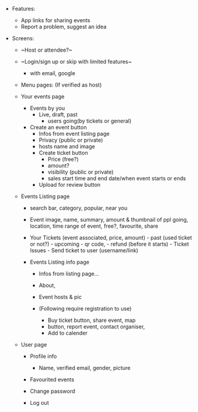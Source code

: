 - Features:
    - App links for sharing events
    - Report a problem, suggest an idea

- Screens:
    - ~Host or attendee?~
    - ~Login/sign up or skip with limited features~
        - with email, google
    - Menu pages:
    (If verified as host)
    - Your events page
        - Events by you
            - Live, draft, past
                - users going(by tickets or general)
        - Create an event button
            - Infos from event listing page
            - Privacy (public or private)
            - hosts name and image
            - Create ticket button
                - Price (free?)
                - amount?
                - visibility (public or private)
                - sales start time and end date/when
                event starts or ends
            - Upload for review button

    - Events Listing page
        - search bar, category, popular, near you
        - Event image, name, summary, amount & thumbnail of ppl going, location, time range of event, free?, favourite, share

        - Your Tickets (event associated, price, amount)
                - past (used ticket or not?)
                - upcoming
                    - qr code,
                    - refund (before it starts)
                - Ticket Issues
                - Send ticket to user (username/link)

        - Events Listing info page
            - Infos from listing page...
            - About,
            - Event hosts & pic

            - (Following require registration to use)
                - Buy ticket button, share event, map
                - button, report event, contact organiser,
                - Add to calender

    - User page
        - Profile info
            - Name, verified email, gender, picture

        - Favourited events

        - Change password
        - Log out
